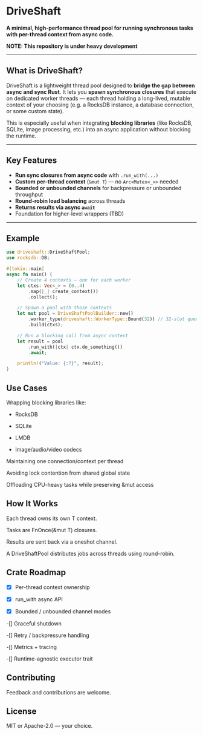 # DriveShaft

**A minimal, high-performance thread pool for running synchronous tasks with per-thread context from async code.**

**NOTE: This repository is under heavy development**

---

## What is DriveShaft?

DriveShaft is a lightweight thread pool designed to **bridge the gap between async and sync Rust**. It lets you **spawn synchronous closures** that execute on dedicated worker threads — each thread holding a long-lived, mutable context of your choosing (e.g. a RocksDB instance, a database connection, or some custom state).

This is especially useful when integrating **blocking libraries** (like RocksDB, SQLite, image processing, etc.) into an async application without blocking the runtime.

---

## Key Features

- **Run sync closures from async code** with `.run_with(...)`
- **Custom per-thread context** (`&mut T`) — no `Arc<Mutex<_>>` needed
- **Bounded or unbounded channels** for backpressure or unbounded throughput
- **Round-robin load balancing** across threads
- **Returns results via async `await`**
- Foundation for higher-level wrappers (TBD)

---

## Example

```rust
use driveshaft::DriveShaftPool;
use rocksdb::DB;

#[tokio::main]
async fn main() {
    // Create 4 contexts — one for each worker
    let ctxs: Vec<_> = (0..4)
        .map(|_| create_context())
        .collect();

    // Spawn a pool with those contexts
    let mut pool = DriveShaftPoolBuilder::new()
        .worker_type(driveshaft::WorkerType::Bound(32)) // 32-slot queue per worker
        .build(ctxs);

    // Run a blocking call from async context
    let result = pool
        .run_with(|ctx| ctx.do_something())
        .await;

    println!("Value: {:?}", result);
}
```

## Use Cases

Wrapping blocking libraries like:

  * RocksDB

  * SQLite

  * LMDB

  * Image/audio/video codecs

Maintaining one connection/context per thread

Avoiding lock contention from shared global state

Offloading CPU-heavy tasks while preserving &mut access

## How It Works

Each thread owns its own T context.

Tasks are FnOnce(&mut T) closures.

Results are sent back via a oneshot channel.

A DriveShaftPool distributes jobs across threads using round-robin.

## Crate Roadmap

 -[X] Per-thread context ownership

 -[X] run_with async API

 -[X] Bounded / unbounded channel modes

-[] Graceful shutdown

-[] Retry / backpressure handling

-[] Metrics + tracing

-[] Runtime-agnostic executor trait

## Contributing

Feedback and contributions are welcome.

## License

MIT or Apache-2.0 — your choice.
